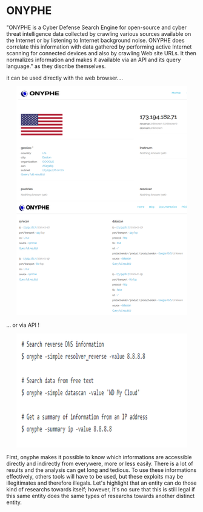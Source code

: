 # ONYPHE 

"ONYPHE is a Cyber Defense Search Engine for open-source and cyber threat intelligence data collected by crawling various sources available on the Internet or by listening to Internet background noise. ONYPHE does correlate this information with data gathered by performing active Internet scanning for connected devices and also by crawling Web site URLs. It then normalizes information and makes it available via an API and its query language." as they discribe themselves.

it can be used directly with the web browser....
<p align="center">
  <img src="https://github.com/MichalonCarpino/Tools_Legal_Utilisation/blob/main/Tools_Legal_Utilisation/images/ON1.PNG?raw=true" width="450" height="300" />  
  
  <img src="https://github.com/MichalonCarpino/Tools_Legal_Utilisation/blob/main/Tools_Legal_Utilisation/images/ON2.PNG?raw=true" width="450" height="300" />
</p>


... or via API !
<p align="center">
  <img src="https://github.com/MichalonCarpino/Tools_Legal_Utilisation/blob/main/Tools_Legal_Utilisation/images/ON3.PNG?raw=true" width="450" height="300" />  
  
</p>


First, onyphe makes it possible to know which informations are accessible directly and indirectly from everywere, more or less easily. There is a lot of results and the analysis can get long and tedious. To use these informations effectively, others tools will have to be used, but these exploits may be illegitimates and therefore illegals. Let's highlight  that an entity can do those kind of researchs towards itself; however, it's no sure that this is still legal if this same entity does the same types of researchs towards another distinct entity.


